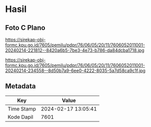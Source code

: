 # Hasil

## Foto C Plano

https://sirekap-obj-formc.kpu.go.id/7605/pemilu/pdpr/76/06/05/20/11/7606052011001-20240214-221812--8420a6b5-7be3-4e73-b786-da84dcba1718.jpg

https://sirekap-obj-formc.kpu.go.id/7605/pemilu/pdpr/76/06/05/20/11/7606052011001-20240214-234558--8d50b7a9-6ee0-4222-8035-5a7d58ca9c1f.jpg


## Metadata

| Key        | Value               |
| ---------- | ------------------- |
| Time Stamp | 2024-02-17 13:05:41 |
| Kode Dapil | 7601                |



